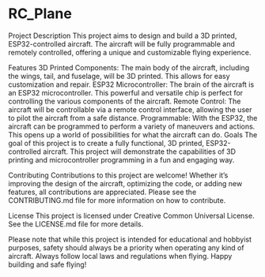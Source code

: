 # RC_Plane
Project Description
This project aims to design and build a 3D printed, ESP32-controlled aircraft. The aircraft will be fully programmable and remotely controlled, offering a unique and customizable flying experience.

Features
3D Printed Components: The main body of the aircraft, including the wings, tail, and fuselage, will be 3D printed. This allows for easy customization and repair.
ESP32 Microcontroller: The brain of the aircraft is an ESP32 microcontroller. This powerful and versatile chip is perfect for controlling the various components of the aircraft.
Remote Control: The aircraft will be controllable via a remote control interface, allowing the user to pilot the aircraft from a safe distance.
Programmable: With the ESP32, the aircraft can be programmed to perform a variety of maneuvers and actions. This opens up a world of possibilities for what the aircraft can do.
Goals
The goal of this project is to create a fully functional, 3D printed, ESP32-controlled aircraft. This project will demonstrate the capabilities of 3D printing and microcontroller programming in a fun and engaging way.

Contributing
Contributions to this project are welcome! Whether it’s improving the design of the aircraft, optimizing the code, or adding new features, all contributions are appreciated. Please see the CONTRIBUTING.md file for more information on how to contribute.

License
This project is licensed under Creative Common Universal License. See the LICENSE.md file for more details.

Please note that while this project is intended for educational and hobbyist purposes, safety should always be a priority when operating any kind of aircraft. Always follow local laws and regulations when flying. Happy building and safe flying!

